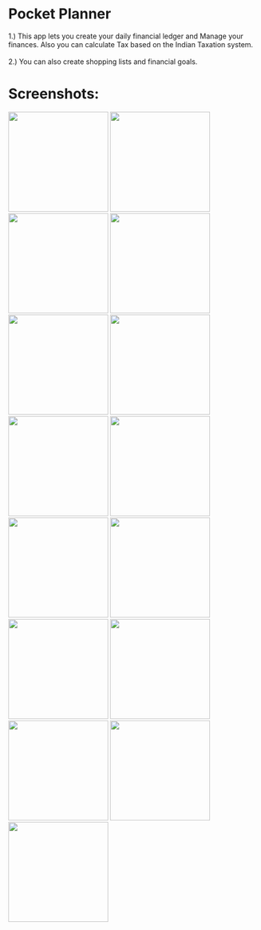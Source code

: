 # Pocket Planner

1.) This app lets you create your daily financial ledger and Manage your finances. Also you can calculate Tax based on the Indian Taxation system.</br></br>
2.) You can also create shopping lists and financial goals.

# Screenshots:

<div>
<img src="https://user-images.githubusercontent.com/69116292/132897975-5e17ff7a-3ac8-4acc-b8c3-d800d0b04c20.png" width="200" />

<img src="https://user-images.githubusercontent.com/69116292/132898004-3d8a5fbd-0972-4eb7-ad26-07b2eab37a56.png" width="200" />

<img src="https://user-images.githubusercontent.com/69116292/132898030-e7a19d27-48b3-4472-90dd-b886890d6fb0.png" width="200" />

<img src="https://user-images.githubusercontent.com/69116292/132898032-fc429669-593a-487d-bee6-13633b3a681a.png" width="200" />
 </div>

<img src="https://user-images.githubusercontent.com/69116292/132898033-7c233128-11e9-468a-b97b-443913827b6a.png" width="200" />

<img src="https://user-images.githubusercontent.com/69116292/132898036-8c443745-cdc7-42bf-bd97-6705a9fdc1fd.png" width="200" />

<img src="https://user-images.githubusercontent.com/69116292/132898039-e8063a9d-efd7-421d-8882-81f508d9d79d.png" width="200" />

<img src="https://user-images.githubusercontent.com/69116292/132898044-94dd3b43-6aea-4770-b978-d6ecbabf13ba.png" width="200" />

<img src="https://user-images.githubusercontent.com/69116292/132898046-b08ff86d-8a17-4b34-a34c-8d512137fc54.png" width="200" />

<img src="https://user-images.githubusercontent.com/69116292/132898110-271a09cd-af36-43b4-a046-5b36d44e810d.png" width="200" />

<img src="https://user-images.githubusercontent.com/69116292/132898117-b38cef51-cd2b-4a45-a42f-8035d336a566.png" width="200" />

<img src="https://user-images.githubusercontent.com/69116292/132898118-ea7b883a-c4ad-4e7a-ac96-6c53754a00a0.png" width="200" />

<img src="https://user-images.githubusercontent.com/69116292/132898121-37e30d09-ef3b-4b0d-ba0a-56dfbd112f1d.png" width="200" />

<img src="https://user-images.githubusercontent.com/69116292/132898122-55fb5981-15d4-4a3d-8019-5558d17cc510.png" width="200" />

<img src="https://user-images.githubusercontent.com/69116292/132898124-5af6bd9a-fb33-48a9-9ba5-8bf802917b90.png" width="200" />
